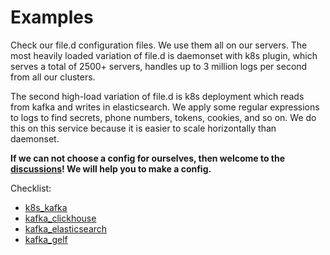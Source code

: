 # Examples

Check our file.d configuration files.
We use them all on our servers.
The most heavily loaded variation of file.d is daemonset with k8s plugin,
which serves a total of 2500+ servers, handles up to 3 million logs per second from all our clusters.

The second high-load variation of file.d is k8s deployment which reads from kafka and writes in elasticsearch.
We apply some regular expressions to logs to find secrets, phone numbers, tokens, cookies, and so on.
We do this on this service because it is easier to scale horizontally than daemonset.

**If we can not choose a config for ourselves, then welcome to
the [discussions](https://github.com/ozontech/file.d/discussions)!
We will help you to make a config.**

Checklist:

- [k8s_kafka](./k8s_kafka)
- [kafka_clickhouse](./kafka_clickhouse)
- [kafka_elasticsearch](./kafka_elasticsearch)
- [kafka_gelf](./kafka_gelf)
